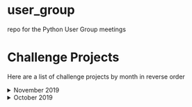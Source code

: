 # user_group
repo for the Python User Group meetings

# Challenge Projects
Here are a list of challenge projects by month in reverse order

<details>
  <summary>November 2019</summary>
## Level 1
Write a Python program which iterates the integers from 1 to 50. For multiples of three print "Fizz" instead of the number and for the multiples of five print "Buzz". For numbers which are multiples of both three and five print "FizzBuzz".

## Level 2
Have the user enter a 3-letter IATA code for an Airport (e.g LHR) and output the full name of the airport. You can get a list of the top 30  [here](https://www.world-airport-codes.com/world-top-30-airports.html). Wikipedia has a longer list [here](https://en.wikipedia.org/wiki/List_of_airports_by_IATA_and_ICAO_code).

Check that the input is three letters long - if not handle the error. 
_Hint_ - think about how you validate input (length and case), and what data structure you would use to store the code / name. 

## Level 3
Take as input opening hours as a string e.g. "Mo-Fr 08:00-12:00,13:00-17:30; Sa 08:00-12:00" and a specific DateTime and have the program tell you whether the business is open at that time or not. 

See this ([specification](https://wiki.openstreetmap.org/wiki/Key:opening_hours) ) for opening hours. 

It doesn't sound super advanced but it's kinda tricky when you get into handling errors an corner-cases and optimizing.
</details>

<details>
  <summary>October 2019</summary>
  Build a functioning game of Hangman
</details>

